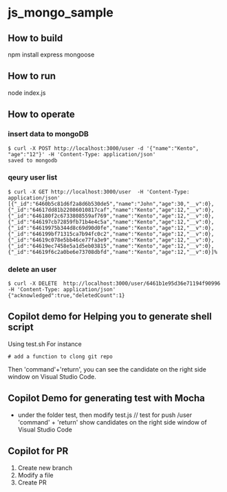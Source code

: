 # js_mongo_sample

## How to build
npm install express mongoose

## How to run
node index.js

## How to operate

### insert data to mongoDB
```
$ curl -X POST http://localhost:3000/user -d '{"name":"Kento", "age":"12"}' -H 'Content-Type: application/json'
saved to mongodb
```

### qeury user list
```
$ curl -X GET http://localhost:3000/user  -H 'Content-Type: application/json'
[{"_id":"6460b5c81d6f2a8d6b530de5","name":"John","age":30,"__v":0},{"_id":"64617dd81b22086010817caf","name":"Kento","age":12,"__v":0},{"_id":"646180f2c6733808559af769","name":"Kento","age":12,"__v":0},{"_id":"646197cb72859fb71b4e4c5a","name":"Kento","age":12,"__v":0},{"_id":"64619975b344d8c69d90d0fe","name":"Kento","age":12,"__v":0},{"_id":"646199bf71315ca7b94fc0c2","name":"Kento","age":12,"__v":0},{"_id":"64619c078e5bb46ce77fa3e9","name":"Kento","age":12,"__v":0},{"_id":"64619ec7458e5a1d5eb03815","name":"Kento","age":12,"__v":0},{"_id":"64619f6c2a0be6e73708dbfd","name":"Kento","age":12,"__v":0}]% 
```

### delete an user
```
$ curl -X DELETE  http://localhost:3000/user/6461b1e95d36e71194f90996  -H 'Content-Type: application/json'
{"acknowledged":true,"deletedCount":1}
```

## Copilot demo for Helping you to generate shell script
Using test.sh
For instance
```
# add a function to clong git repo

```
Then 'command'+'return', you can see the candidate on the right side window on Visual Studio Code.

## Copilot Demo for generating test with Mocha
 - under the folder test, then modify test.js
 // test for push /user
 'command' + 'return'
 show candidates on the right side window of Visual Studio Code

 ## Copilot for PR
1.  Create new branch
2.  Modify a file
3.  Create PR